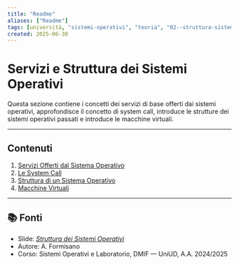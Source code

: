 ```yaml
---
title: "Readme"
aliases: ["Readme"]
tags: [università, "sistemi-operativi", "teoria", "02--struttura-sistemi-operativi", "README"]
created: 2025-06-30
---
```

# Servizi e Struttura dei Sistemi Operativi

Questa sezione contiene i concetti dei servizi di base offerti dai sistemi operativi, approfondisce il concetto di system call, introduce le strutture dei sistemi operativi passati e introduce le macchine virtuali.

---
## Contenuti

1. [Servizi Offerti dal Sistema Operativo](./servizi_offerti_dal_sistema_operativo.md)
2. [Le System Call](./system_call.md)
3. [Struttura di un Sistema Operativo](./struttura_di_un_sistema_operativo.md)
4. [Macchine Virtuali](./macchine_virtuali.md)


---
## 📚 Fonti

- Slide: _[Struttura dei Sistemi Operativi](https://elearning.uniud.it/moodle/pluginfile.php/849180/mod_page/content/103/hand02.pdf)_
- Autore: A. Formisano
- Corso: Sistemi Operativi e Laboratorio, DMIF — UniUD, A.A. 2024/2025

